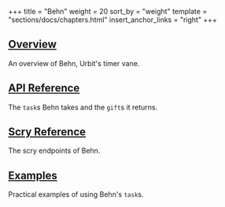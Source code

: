 +++
title = "Behn"
weight = 20
sort_by = "weight"
template = "sections/docs/chapters.html"
insert_anchor_links = "right"
+++

## [Overview](/reference/arvo/behn/behn)

An overview of Behn, Urbit's timer vane.

## [API Reference](/reference/arvo/behn/tasks)

The `task`s Behn takes and the `gift`s it returns.

## [Scry Reference](/reference/arvo/behn/scry)

The scry endpoints of Behn.

## [Examples](/reference/arvo/behn/examples)

Practical examples of using Behn's `task`s.
